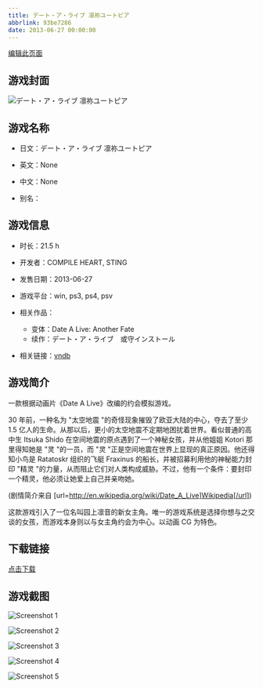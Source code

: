 ```yaml
---
title: デート・ア・ライブ 凛祢ユートピア
abbrlink: 93be7286
date: 2013-06-27 00:00:00
---
```

[编辑此页面](https://github.com/ACG-3/ADV3-source/blob/main/source/_posts/games/%E3%83%87%E3%83%BC%E3%83%88%E3%83%BB%E3%82%A2%E3%83%BB%E3%83%A9%E3%82%A4%E3%83%96%20Twin%20Edition%20%E5%87%9C%E7%B7%92%E3%83%AA%E3%83%B3%E3%82%AB%E3%83%BC%E3%83%8D%E3%82%A4%E3%82%B7%E3%83%A7%E3%83%B3.md)

## 游戏封面

![デート・ア・ライブ 凛祢ユートピア](https%3A//pan.timero.xyz/onedrive/img_lib_001/%E3%83%87%E3%83%BC%E3%83%88%E3%83%BB%E3%82%A2%E3%83%BB%E3%83%A9%E3%82%A4%E3%83%96%20Twin%20Edition%20%E5%87%9C%E7%B7%92%E3%83%AA%E3%83%B3%E3%82%AB%E3%83%BC%E3%83%8D%E3%82%A4%E3%82%B7%E3%83%A7%E3%83%B3_cover.avif)


## 游戏名称

- 日文：デート・ア・ライブ 凛祢ユートピア
- 英文：None
- 中文：None

- 别名：


## 游戏信息

- 时长：21.5 h
- 开发者：COMPILE HEART, STING
- 发售日期：2013-06-27
- 游戏平台：win, ps3, ps4, psv
- 相关作品：
   - 变体：Date A Live: Another Fate
   - 续作：デート・ア・ライブ　或守インストール

- 相关链接：[vndb](https://vndb.org/v12702)


## 游戏简介

一款根据动画片《Date A Live》改编的约会模拟游戏。

30 年前，一种名为 "太空地震 "的奇怪现象摧毁了欧亚大陆的中心，夺去了至少 1.5 亿人的生命。从那以后，更小的太空地震不定期地困扰着世界。看似普通的高中生 Itsuka Shido 在空间地震的原点遇到了一个神秘女孩，并从他姐姐 Kotori 那里得知她是 "灵 "的一员，而 "灵 "正是空间地震在世界上显现的真正原因。他还得知小鸟是 Ratatoskr 组织的飞艇 Fraxinus 的船长，并被招募利用他的神秘能力封印 "精灵 "的力量，从而阻止它们对人类构成威胁。不过，他有一个条件：要封印一个精灵，他必须让她爱上自己并亲吻她。

(剧情简介来自 [url=http://en.wikipedia.org/wiki/Date_A_Live]Wikipedia[/url])

这款游戏引入了一位名叫园上凛音的新女主角。唯一的游戏系统是选择你想与之交谈的女孩，而游戏本身则以与女主角约会为中心。以动画 CG 为特色。


## 下载链接

[点击下载](https://pan.timero.xyz/onedrive/adv_lib_001/%E3%83%87%E3%83%BC%E3%83%88%E3%83%BB%E3%82%A2%E3%83%BB%E3%83%A9%E3%82%A4%E3%83%96%20Twin%20Edition%20%E5%87%9C%E7%B7%92%E3%83%AA%E3%83%B3%E3%82%AB%E3%83%BC%E3%83%8D%E3%82%A4%E3%82%B7%E3%83%A7%E3%83%B3)


## 游戏截图


![Screenshot 1](https%3A//pan.timero.xyz/onedrive/img_lib_001/%E3%83%87%E3%83%BC%E3%83%88%E3%83%BB%E3%82%A2%E3%83%BB%E3%83%A9%E3%82%A4%E3%83%96%20Twin%20Edition%20%E5%87%9C%E7%B7%92%E3%83%AA%E3%83%B3%E3%82%AB%E3%83%BC%E3%83%8D%E3%82%A4%E3%82%B7%E3%83%A7%E3%83%B3_Screenshot_1.avif)

![Screenshot 2](https%3A//pan.timero.xyz/onedrive/img_lib_001/%E3%83%87%E3%83%BC%E3%83%88%E3%83%BB%E3%82%A2%E3%83%BB%E3%83%A9%E3%82%A4%E3%83%96%20Twin%20Edition%20%E5%87%9C%E7%B7%92%E3%83%AA%E3%83%B3%E3%82%AB%E3%83%BC%E3%83%8D%E3%82%A4%E3%82%B7%E3%83%A7%E3%83%B3_Screenshot_2.avif)

![Screenshot 3](https%3A//pan.timero.xyz/onedrive/img_lib_001/%E3%83%87%E3%83%BC%E3%83%88%E3%83%BB%E3%82%A2%E3%83%BB%E3%83%A9%E3%82%A4%E3%83%96%20Twin%20Edition%20%E5%87%9C%E7%B7%92%E3%83%AA%E3%83%B3%E3%82%AB%E3%83%BC%E3%83%8D%E3%82%A4%E3%82%B7%E3%83%A7%E3%83%B3_Screenshot_3.avif)

![Screenshot 4](https%3A//pan.timero.xyz/onedrive/img_lib_001/%E3%83%87%E3%83%BC%E3%83%88%E3%83%BB%E3%82%A2%E3%83%BB%E3%83%A9%E3%82%A4%E3%83%96%20Twin%20Edition%20%E5%87%9C%E7%B7%92%E3%83%AA%E3%83%B3%E3%82%AB%E3%83%BC%E3%83%8D%E3%82%A4%E3%82%B7%E3%83%A7%E3%83%B3_Screenshot_4.avif)

![Screenshot 5](https%3A//pan.timero.xyz/onedrive/img_lib_001/%E3%83%87%E3%83%BC%E3%83%88%E3%83%BB%E3%82%A2%E3%83%BB%E3%83%A9%E3%82%A4%E3%83%96%20Twin%20Edition%20%E5%87%9C%E7%B7%92%E3%83%AA%E3%83%B3%E3%82%AB%E3%83%BC%E3%83%8D%E3%82%A4%E3%82%B7%E3%83%A7%E3%83%B3_Screenshot_5.avif)

